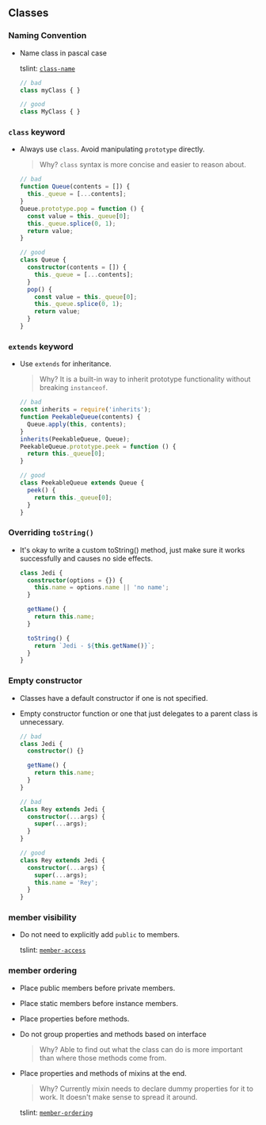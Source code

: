 ## Classes

### Naming Convention
- Name class in pascal case

  tslint: [`class-name`](tslint.md#class-name-native)

  ```ts
  // bad
  class myClass { }

  // good
  class MyClass { }
  ```

### `class` keyword
- Always use `class`. Avoid manipulating `prototype` directly.

  > Why? `class` syntax is more concise and easier to reason about.

  ```typescript
  // bad
  function Queue(contents = []) {
    this._queue = [...contents];
  }
  Queue.prototype.pop = function () {
    const value = this._queue[0];
    this._queue.splice(0, 1);
    return value;
  }

  // good
  class Queue {
    constructor(contents = []) {
      this._queue = [...contents];
    }
    pop() {
      const value = this._queue[0];
      this._queue.splice(0, 1);
      return value;
    }
  }
  ```

### `extends` keyword
- Use `extends` for inheritance.

  > Why? It is a built-in way to inherit prototype functionality without breaking `instanceof`.

  ```typescript
  // bad
  const inherits = require('inherits');
  function PeekableQueue(contents) {
    Queue.apply(this, contents);
  }
  inherits(PeekableQueue, Queue);
  PeekableQueue.prototype.peek = function () {
    return this._queue[0];
  }

  // good
  class PeekableQueue extends Queue {
    peek() {
      return this._queue[0];
    }
  }
  ```


### Overriding `toString()`
- It's okay to write a custom toString() method, just make sure it works successfully and causes no side effects.

  ```typescript
  class Jedi {
    constructor(options = {}) {
      this.name = options.name || 'no name';
    }

    getName() {
      return this.name;
    }

    toString() {
      return `Jedi - ${this.getName()}`;
    }
  }
  ```

### Empty constructor
- Classes have a default constructor if one is not specified.
- Empty constructor function or one that just delegates to a parent class is unnecessary.

  ```typescript
  // bad
  class Jedi {
    constructor() {}

    getName() {
      return this.name;
    }
  }

  // bad
  class Rey extends Jedi {
    constructor(...args) {
      super(...args);
    }
  }

  // good
  class Rey extends Jedi {
    constructor(...args) {
      super(...args);
      this.name = 'Rey';
    }
  }
  ```

### member visibility
- Do not need to explicitly add `public` to members.

  tslint: [`member-access`](tslint.md#member-access-native)

### member ordering
- Place public members before private members.
- Place static members before instance members.
- Place properties before methods.

- Do not group properties and methods based on interface

  > Why? Able to find out what the class can do is more important than where those methods come from.

- Place properties and methods of mixins at the end.

  > Why? Currently mixin needs to declare dummy properties for it to work.
  > It doesn't make sense to spread it around.

  tslint: [`member-ordering`](tslint.md#member-ordering-native)
